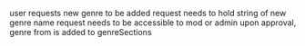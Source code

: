 user requests new genre to be added
    request needs to hold string of new genre name
request needs to be accessible to mod or admin
upon approval, genre from is added to genreSections